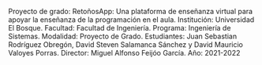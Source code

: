 Proyecto de grado: RetoñosApp: Una plataforma de enseñanza virtual para apoyar la enseñanza de la programación en el aula.
Institución: Universidad El Bosque.
Facultad: Facultad de Ingeniería.
Programa: Ingeniería de Sistemas.
Modalidad: Proyecto de Grado.
Estudiantes: Juan Sebastian Rodríguez Obregón, David Steven Salamanca Sánchez y David Mauricio Valoyes Porras.
Director: Miguel Alfonso Feijóo García.
Año: 2021-2022
